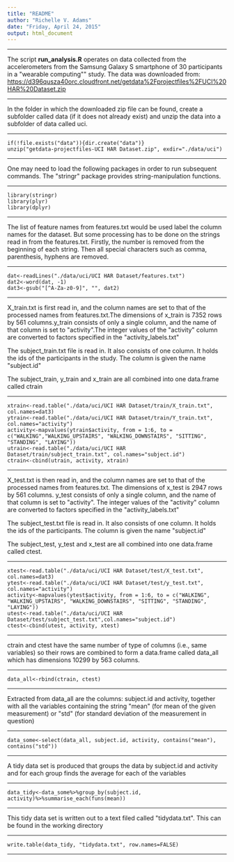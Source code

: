 ```yaml
---
title: "README"
author: "Richelle V. Adams"
date: "Friday, April 24, 2015"
output: html_document
---
```


***

The script **run_analysis.R** operates on data collected from the accelerometers from the Samsung Galaxy S smartphone of 30 participants in a "wearable computing"" study. The data was downloaded from:
https://d396qusza40orc.cloudfront.net/getdata%2Fprojectfiles%2FUCI%20HAR%20Dataset.zip 

***

In the folder in which the downloaded zip file can be found, create a subfolder called data (if it does not already exist) and unzip the data into a subfolder of data called uci.

***

```
if(!file.exists("data")){dir.create("data")}
unzip("getdata-projectfiles-UCI HAR Dataset.zip", exdir="./data/uci")
```
***

One may need to load the following packages in order to run subsequent commands.  The "stringr" package provides string-manipulation functions.

***
```
library(stringr)
library(plyr)
library(dplyr)
```
***

The list of feature names from features.txt would be used label the column names for the dataset. But some processing has to be done on the strings read in from the features.txt. Firstly, the number is removed from the beginning of each string.  Then all special characters such as comma, parenthesis, hyphens are removed.

***

```
dat<-readLines("./data/uci/UCI HAR Dataset/features.txt")
dat2<-word(dat, -1) 
dat3<-gsub("[^A-Za-z0-9]", "", dat2)
```
***


X_train.txt is first read in, and the column names are set to that of the processed names from features.txt.The dimensions of x_train is 7352 rows by 561 columns.y_train consists of only a single column, and the name of that column is set to "activity".The integer values of the "activity" column are converted to factors specified in the "activity_labels.txt"

The subject_train.txt file is read in. It also consists of one column.  It holds the ids of the participants in the study.  The column is given the name "subject.id"

The subject_train, y_train and x_train are all combined into one data.frame called ctrain

***

```
xtrain<-read.table("./data/uci/UCI HAR Dataset/train/X_train.txt", col.names=dat3)
ytrain<-read.table("./data/uci/UCI HAR Dataset/train/Y_train.txt", col.names="activity")
activity<-mapvalues(ytrain$activity, from = 1:6, to = c("WALKING","WALKING_UPSTAIRS", "WALKING_DOWNSTAIRS", "SITTING", "STANDING", "LAYING"))
utrain<-read.table("./data/uci/UCI HAR Dataset/train/subject_train.txt", col.names="subject.id")
ctrain<-cbind(utrain, activity, xtrain)
```
***

X_test.txt is then read in, and the column names are set to that of the processed names from features.txt. The dimensions of x_test is 2947 rows by 561 columns. y_test consists of only a single column, and the name of that column is set to "activity". The integer values of the "activity" column are converted to factors specified in the "activity_labels.txt"

The subject_test.txt file is read in. It also consists of one column.  It holds the ids of the participants. The column is given the name "subject.id"

The subject_test, y_test and x_test are all combined into one data.frame called ctest.

***

```
xtest<-read.table("./data/uci/UCI HAR Dataset/test/X_test.txt", col.names=dat3)
ytest<-read.table("./data/uci/UCI HAR Dataset/test/y_test.txt", col.names="activity")
activity<-mapvalues(ytest$activity, from = 1:6, to = c("WALKING", "WALKING_UPSTAIRS", "WALKING_DOWNSTAIRS", "SITTING", "STANDING", "LAYING"))
utest<-read.table("./data/uci/UCI HAR Dataset/test/subject_test.txt",col.names="subject.id")
ctest<-cbind(utest, activity, xtest)
```
***

ctrain and ctest have the same number of type of columns (i.e., same variables) so their rows are combined to form a data.frame called data_all which has dimensions 10299 by 563 columns.

***

```
data_all<-rbind(ctrain, ctest)
```

***
Extracted from data_all are the columns: subject.id and activity, together with all the variables containing the string "mean" (for mean of the given measurement) or "std" (for standard deviation of the measurement in question)
***
```
data_some<-select(data_all, subject.id, activity, contains("mean"), contains("std"))
```
***
A tidy data set is produced that groups the data by subject.id and activity and for each group finds the average for each of the variables
***

```
data_tidy<-data_some%>%group_by(subject.id, activity)%>%summarise_each(funs(mean))
```
***

This tidy data set is written out to a text filed called "tidydata.txt". This can be found in the working directory

***
```
write.table(data_tidy, "tidydata.txt", row.names=FALSE)
```
***